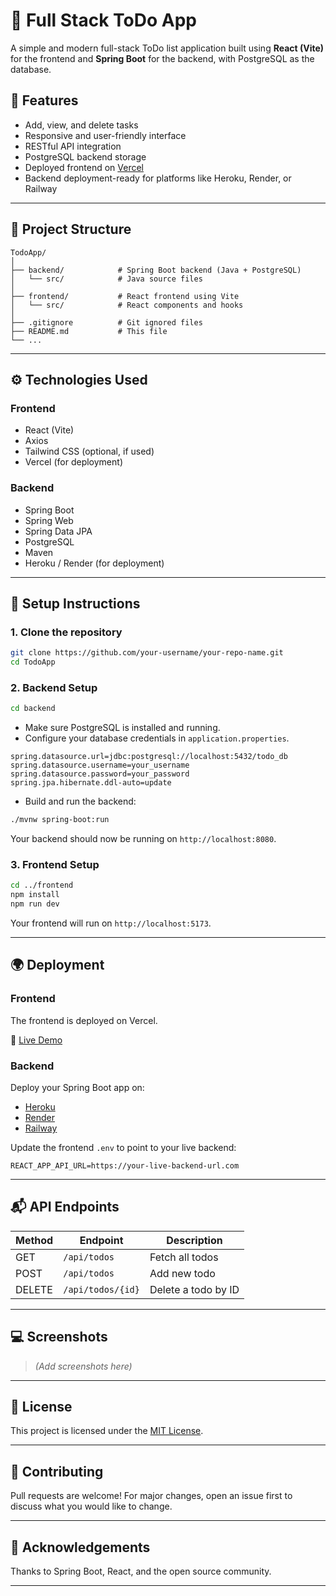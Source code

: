 # 📝 Full Stack ToDo App

A simple and modern full-stack ToDo list application built using **React (Vite)** for the frontend and **Spring Boot** for the backend, with PostgreSQL as the database.

## 🚀 Features

- Add, view, and delete tasks
- Responsive and user-friendly interface
- RESTful API integration
- PostgreSQL backend storage
- Deployed frontend on [Vercel](https://vercel.com)
- Backend deployment-ready for platforms like Heroku, Render, or Railway

---

## 📁 Project Structure

```
TodoApp/
│
├── backend/            # Spring Boot backend (Java + PostgreSQL)
│   └── src/            # Java source files
│
├── frontend/           # React frontend using Vite
│   └── src/            # React components and hooks
│
├── .gitignore          # Git ignored files
├── README.md           # This file
└── ...
```

---

## ⚙️ Technologies Used

### Frontend
- React (Vite)
- Axios
- Tailwind CSS (optional, if used)
- Vercel (for deployment)

### Backend
- Spring Boot
- Spring Web
- Spring Data JPA
- PostgreSQL
- Maven
- Heroku / Render (for deployment)

---

## 🔧 Setup Instructions

### 1. Clone the repository

```bash
git clone https://github.com/your-username/your-repo-name.git
cd TodoApp
```

### 2. Backend Setup

```bash
cd backend
```

- Make sure PostgreSQL is installed and running.
- Configure your database credentials in `application.properties`.

```properties
spring.datasource.url=jdbc:postgresql://localhost:5432/todo_db
spring.datasource.username=your_username
spring.datasource.password=your_password
spring.jpa.hibernate.ddl-auto=update
```

- Build and run the backend:

```bash
./mvnw spring-boot:run
```

Your backend should now be running on `http://localhost:8080`.

### 3. Frontend Setup

```bash
cd ../frontend
npm install
npm run dev
```

Your frontend will run on `http://localhost:5173`.

---

## 🌍 Deployment

### Frontend

The frontend is deployed on Vercel.

🔗 [Live Demo](https://your-vercel-app-url.vercel.app)

### Backend

Deploy your Spring Boot app on:

- [Heroku](https://heroku.com)
- [Render](https://render.com)
- [Railway](https://railway.app)

Update the frontend `.env` to point to your live backend:

```env
REACT_APP_API_URL=https://your-live-backend-url.com
```

---

## 📬 API Endpoints

| Method | Endpoint       | Description        |
|--------|----------------|--------------------|
| GET    | `/api/todos`   | Fetch all todos    |
| POST   | `/api/todos`   | Add new todo       |
| DELETE | `/api/todos/{id}` | Delete a todo by ID |

---

## 💻 Screenshots

> *(Add screenshots here)*

---

## 📜 License

This project is licensed under the [MIT License](LICENSE).

---

## 🤝 Contributing

Pull requests are welcome! For major changes, open an issue first to discuss what you would like to change.

---

## 🙌 Acknowledgements

Thanks to Spring Boot, React, and the open source community.

---
